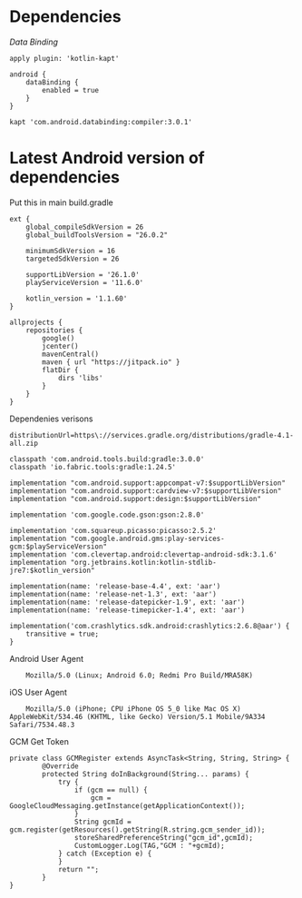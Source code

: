 # Dependencies

*Data Binding*
```
apply plugin: 'kotlin-kapt'

android {
    dataBinding {
        enabled = true
    }
}

kapt 'com.android.databinding:compiler:3.0.1'
```

# Latest Android version of dependencies

Put this in main build.gradle

    ext {
        global_compileSdkVersion = 26
        global_buildToolsVersion = "26.0.2"

        minimumSdkVersion = 16
        targetedSdkVersion = 26

        supportLibVersion = '26.1.0'
        playServiceVersion = '11.6.0'

        kotlin_version = '1.1.60'
    }
    
    allprojects {
        repositories {
            google()
            jcenter()
            mavenCentral()
            maven { url "https://jitpack.io" }
            flatDir {
                dirs 'libs'
            }
        }
    }


Dependenies verisons

    distributionUrl=https\://services.gradle.org/distributions/gradle-4.1-all.zip

    classpath 'com.android.tools.build:gradle:3.0.0'
    classpath 'io.fabric.tools:gradle:1.24.5'
    
    implementation "com.android.support:appcompat-v7:$supportLibVersion"
    implementation "com.android.support:cardview-v7:$supportLibVersion"
    implementation "com.android.support:design:$supportLibVersion"
    
    implementation 'com.google.code.gson:gson:2.8.0'
    
    implementation 'com.squareup.picasso:picasso:2.5.2'
    implementation "com.google.android.gms:play-services-gcm:$playServiceVersion"
    implementation 'com.clevertap.android:clevertap-android-sdk:3.1.6'
    implementation "org.jetbrains.kotlin:kotlin-stdlib-jre7:$kotlin_version"
    
    implementation(name: 'release-base-4.4', ext: 'aar')
    implementation(name: 'release-net-1.3', ext: 'aar')
    implementation(name: 'release-datepicker-1.9', ext: 'aar')
    implementation(name: 'release-timepicker-1.4', ext: 'aar')
    
    implementation('com.crashlytics.sdk.android:crashlytics:2.6.8@aar') {
        transitive = true;
    }
    
    
Android User Agent
```
    Mozilla/5.0 (Linux; Android 6.0; Redmi Pro Build/MRA58K)
```

iOS User Agent
```
    Mozilla/5.0 (iPhone; CPU iPhone OS 5_0 like Mac OS X) AppleWebKit/534.46 (KHTML, like Gecko) Version/5.1 Mobile/9A334 Safari/7534.48.3
```

GCM Get Token   
```
private class GCMRegister extends AsyncTask<String, String, String> {
        @Override
        protected String doInBackground(String... params) {
            try {
                if (gcm == null) {
                    gcm = GoogleCloudMessaging.getInstance(getApplicationContext());
                }
                String gcmId = gcm.register(getResources().getString(R.string.gcm_sender_id));
                storeSharedPreferenceString("gcm_id",gcmId);
                CustomLogger.Log(TAG,"GCM : "+gcmId);
            } catch (Exception e) {
            }
            return "";
        }
}
```
